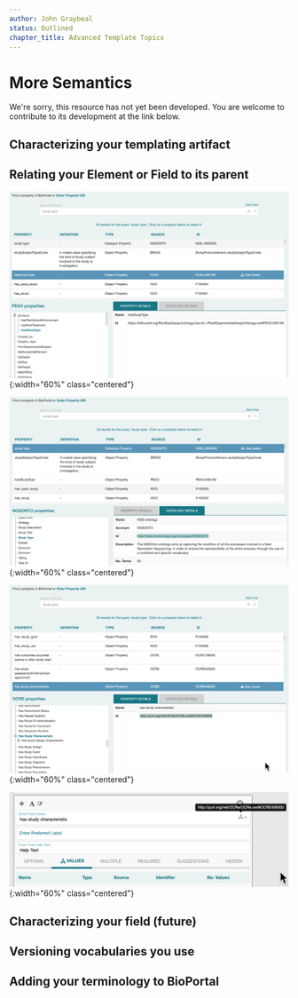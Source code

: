 ```yaml
---
author: John Graybeal
status: Outlined
chapter_title: Advanced Template Topics
---
```

# More Semantics

We're sorry, this resource has not yet been developed. 
You are welcome to contribute to its development at the link below.



## Characterizing your templating artifact


## Relating your Element or Field to its parent

![](../../../img/userguide/search-for-property-20191229.png){:width="60%" class="centered"}

![](../../../img/userguide/search-for-properties-ontology-details-20191229.png){:width="60%" class="centered"}

![](../../../img/userguide/search-for-property-in-tree-20191229.png){:width="60%" class="centered"}

![](../../../img/userguide/choose-property-20191229.png){:width="60%" class="centered"}



## Characterizing your field (future)


## Versioning vocabularies you use


## Adding your terminology to BioPortal




